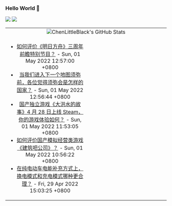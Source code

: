 ### Hello World 👋

[![](https://img.shields.io/badge/@ChenLittleBlack-1a6c81?style=flat&logo=java&logoColor=1a6c81&label=Java&colorA=ffffff)](https://www.java.com/)
[![](https://img.shields.io/badge/@ChenLittleBlack-41b883?style=flat&logo=vuedotjs&logoColor=41b883&label=Vue&colorA=ffffff)](https://cn.vuejs.org/)

<table>
<tr>
<td colspan="2" style="text-align: center;">
<img alt="ChenLittleBlack's GitHub Stats" src="https://github-readme-stats.vercel.app/api?username=ChenLittleBlack&show_icons=true&icon_color=CE1D2D&text_color=718096&bg_color=ffffff&hide_title=true" />
</td>
</tr>
<tr>
<td align="center" valign="middle">

<!-- START_SECTION:blog -->
* <a href='http://www.zhihu.com/question/529085857/answer/2454155094?utm_campaign=rss&utm_medium=rss&utm_source=rss&utm_content=title' target='_blank'>如何评价《明日方舟》三周年前瞻特别节目？</a> - Sun, 01 May 2022 12:57:00 +0800
* <a href='http://www.zhihu.com/question/492460975/answer/2463415835?utm_campaign=rss&utm_medium=rss&utm_source=rss&utm_content=title' target='_blank'>当我们进入下一个地图须弥前，各位觉得须弥会是怎样的国家？</a> - Sun, 01 May 2022 12:56:44 +0800
* <a href='http://www.zhihu.com/question/530616488/answer/2463090738?utm_campaign=rss&utm_medium=rss&utm_source=rss&utm_content=title' target='_blank'>国产独立游戏《大洪水的故事》4 月 28 日上线 Steam，你的游戏体验如何？</a> - Sun, 01 May 2022 11:53:05 +0800
* <a href='http://www.zhihu.com/question/530617962/answer/2464352022?utm_campaign=rss&utm_medium=rss&utm_source=rss&utm_content=title' target='_blank'>如何评价国产模拟经营类游戏《建筑吧公司》？</a> - Sun, 01 May 2022 10:56:22 +0800
* <a href='http://www.zhihu.com/question/268391745/answer/2462740438?utm_campaign=rss&utm_medium=rss&utm_source=rss&utm_content=title' target='_blank'>在纯电动车电能补充方式上，换电模式和充电模式哪种更合理？</a> - Fri, 29 Apr 2022 15:03:25 +0800
<!-- END_SECTION:blog -->

</td>
<td valign="middle" width="50%">

<!-- START_SECTION:douban -->

<!-- END_SECTION:douban -->

</td>
</tr>
</table>

